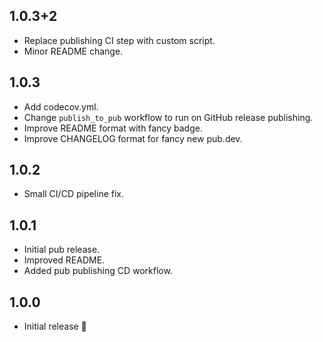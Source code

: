 ## 1.0.3+2

- Replace publishing CI step with custom script.
- Minor README change.

## 1.0.3

- Add codecov.yml.
- Change `publish_to_pub` workflow to run on GitHub release publishing.
- Improve README format with fancy badge.
- Improve CHANGELOG format for fancy new pub.dev.

## 1.0.2

- Small CI/CD pipeline fix.

## 1.0.1

- Initial pub release.
- Improved README.
- Added pub publishing CD workflow.

## 1.0.0

- Initial release 🎉
